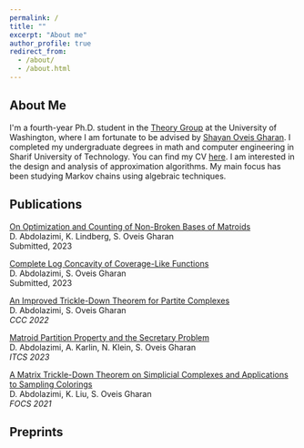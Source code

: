 ```yaml
---
permalink: /
title: ""
excerpt: "About me"
author_profile: true
redirect_from: 
  - /about/
  - /about.html
---
```


## About Me
I'm a fourth-year Ph.D. student in the [Theory Group](https://theory.cs.washington.edu/) at the University of Washington, where I am fortunate to be advised by [Shayan Oveis Gharan](https://homes.cs.washington.edu/~shayan/). I completed my undergraduate degrees in math and computer engineering in Sharif University of Technology. You can find my CV [here](https://dornaabdolazimi.github.io/files/CV_Dorna_Abdolazimi.pdf). I am interested in the design and analysis of approximation algorithms. My main focus has been studying Markov chains using algebraic techniques.

## Publications
[On Optimization and Counting of Non-Broken Bases of Matroids](https://arxiv.org/abs/2305.03307) <br />
D. Abdolazimi, K. Lindberg, S. Oveis Gharan <br />
Submitted, 2023 <br /> 

[Complete Log Concavity of Coverage-Like Functions](https://arxiv.org/abs/2303.03741) <br />
D. Abdolazimi, S. Oveis Gharan <br /> 
Submitted, 2023 <br /> 

[An Improved Trickle-Down Theorem for Partite Complexes](https://arxiv.org/abs/2208.04486) <br />
D. Abdolazimi, S. Oveis Gharan <br /> 
*CCC 2022* <br /> 

[Matroid Partition Property and the Secretary Problem](https://arxiv.org/abs/2111.12436) <br />
D. Abdolazimi, A. Karlin, N. Klein, S. Oveis Gharan <br />
*ITCS 2023* <br /> 

[A Matrix Trickle-Down Theorem on Simplicial Complexes and Applications to Sampling Colorings](https://arxiv.org/abs/2106.03845) <br />
D. Abdolazimi, K. Liu, S. Oveis Gharan <br />
*FOCS 2021* 

## Preprints
